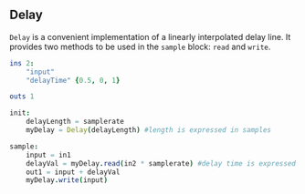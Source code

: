 ## Delay

`Delay` is a convenient implementation of a linearly interpolated delay line. It provides two methods to be used in the `sample` block: `read` and `write`.

```nim
ins 2:
    "input"
    "delayTime" {0.5, 0, 1}

outs 1

init:
    delayLength = samplerate
    myDelay = Delay(delayLength) #length is expressed in samples

sample:
    input = in1
    delayVal = myDelay.read(in2 * samplerate) #delay time is expressed in samples
    out1 = input + delayVal
    myDelay.write(input)
```